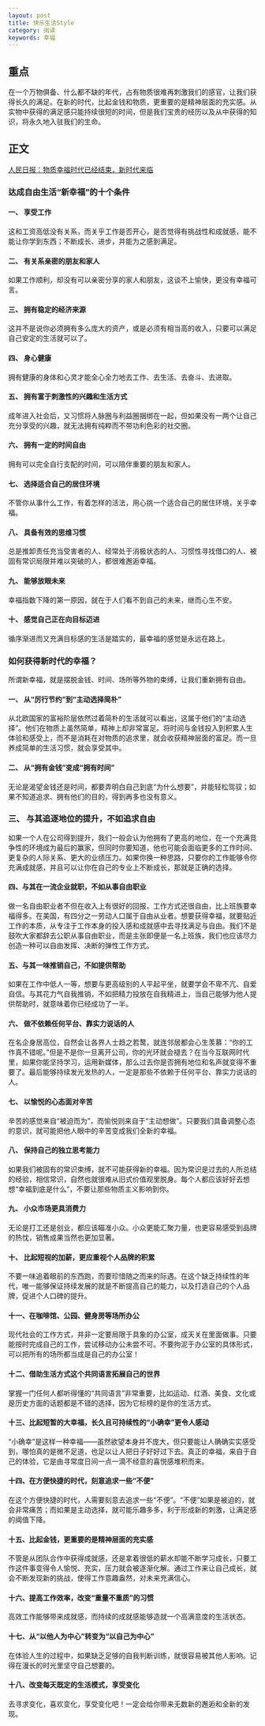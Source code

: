 ```yaml
---
layout: post
title: 快乐生活Style
category: 阅读
keywords: 幸福
---
```


## 重点
在一个万物俱备、什么都不缺的年代，占有物质很难再刺激我们的感官，让我们获得长久的满足。在新的时代，比起金钱和物质，更重要的是精神层面的充实感。从实物中获得的满足感只能持续很短的时间，但是我们宝贵的经历以及从中获得的知识，将永久地入驻我们的生命。


## 正文

[人民日报：物质幸福时代已经结束，新时代来临](http://finance.ifeng.com/a/20180218/15990302_0.shtml)

### 达成自由生活“新幸福”的十个条件

#### 一、 享受工作

这和工资高低没有关系，而关乎工作是否开心，是否觉得有挑战性和成就感，能不能让你学到东西；不断成长、进步，并能为之感到满足。

#### 二、 有关系亲密的朋友和家人

如果工作顺利，却没有可以亲密分享的家人和朋友，这谈不上愉快，更没有幸福可言。


#### 三、 拥有稳定的经济来源

这并不是说你必须拥有多么庞大的资产，或是必须有相当高的收入，只要可以满足自己安定的生活就可以了。


#### 四、 身心健康

拥有健康的身体和心灵才能全心全力地去工作、去生活、去奋斗、去进取。

#### 五、 拥有富于刺激性的兴趣和生活方式

成年进入社会后，又习惯将人脉圈与利益圈捆绑在一起，但如果没有一两个让自己充分享受的兴趣，就无法拥有纯粹而不带功利色彩的社交圈。


#### 六、 拥有一定的时间自由

拥有可以完全自行支配的时间，可以陪伴重要的朋友和家人。

#### 七、 选择适合自己的居住环境

不管你从事什么工作，有着怎样的活法，用心挑一个适合自己的居住环境，关乎幸福。

#### 八、 具备有效的思维习惯

总是推卸责任充当受害者的人、经常处于消极状态的人、习惯性寻找借口的人、被固有常识局限并难以突破的人，都很难邂逅幸福。

#### 九、 能够放眼未来

幸福指数下降的第一原因，就在于人们看不到自己的未来，继而心生不安。

#### 十、 感觉自己正在向目标迈进

循序渐进而又充满目标感的生活是踏实的，最幸福的感觉是永远在路上。

### 如何获得新时代的幸福？

所谓新幸福，就是摆脱金钱、时间、场所等外物的束缚，让我们重新拥有自由。

#### 一、 从“厉行节约”到“主动选择简朴”

从北欧国家的富裕阶层依然过着简朴的生活就可以看出，这属于他们的“主动选择”。他们在物质上虽然简单，精神上却非常富足。将时间与金钱投入到积累人生体验和感受上，而不是消耗在对物质的追求里，就会收获精神层面的富足。而一旦养成简单的生活习惯，就会享受其中。

#### 二、 从“拥有金钱”变成“拥有时间”

无论是渴望金钱还是时间，都要弄明白自己到底“为什么想要”，并能轻松驾驭；如果不知道追求、拥有他们的目的，得到再多也没有意义。

### 三、 与其追逐地位的提升，不如追求自由

如果一个人在公司得到提升，我们一般会认为他拥有了更高的地位，在一个充满竞争性的环境成为最后的赢家，但同时你要知道，他也可能会面临更多的工作时间、更复杂的人际关系、更大的业绩压力。如果你换一种思路，只要你的工作能够令你充满成就感，并且可以让你在自己的专业上不断成长，那就是正确的选择。

#### 四、与其在一流企业就职，不如从事自由职业

做一名自由职业者不但在收入上有很好的回报，工作方式还很自由，比上班族要幸福得多。在美国，有四分之一劳动人口属于自由从业者。想要获得幸福，就要贴近工作的本质，从专注于工作本身的投入感和成就感中去寻找满足与自由。我们不是鼓吹大家都辞去公职从事自由职业，而是主张即便是一名上班族，我们也应该尽力创造一种可以自由发挥、决断的弹性工作方式。

#### 五、与其一味推销自己，不如提供帮助

如果在工作中低人一等，想要与更高级别的人平起平坐，就要学会不卑不亢、自爱自信。与其花力气自我推销，不如把精力投放在自我精进上，当自己能够为他人提供帮助时，就意味着你已经成功了一半。

#### 六、 做不依赖任何平台、靠实力说话的人

在名企身居高位，自然会让各界人士趋之若鹜，就连邻居都会心生羡慕：“你的工作真不错呢。”但是不是你一旦离开公司，你的光环就会褪去？在当今互联网时代里，如果你能坚持学习，运用新媒体，那么过去你是否拥有地位和名声就变得不重要了。最后能够持续发光发热的人，一定是那些不依赖于任何平台、靠实力说话的人。

#### 七、 以愉悦的心态面对辛苦

辛苦的感觉来自“被迫而为”，而愉悦则来自于“主动想做”。只要我们具备调整心态的意识，就可能把他人眼中的辛苦变成我们全新的幸福。

#### 八、 保持自己的独立思考能力

如果我们被固有的常识束缚，就不可能获得新的幸福。因为常识是过去的人所总结的经验，相信常识，自然也就很难从旧式价值观里脱身。每个人都应该好好去想想“幸福到底是什么”，不要让那些物质主义影响到你。

#### 九、 小众市场更具消费力

无论是打工还是创业，都应该瞄准小众。小众更能汇聚力量，也更容易感受到品牌的热忱，销售成果当然也更加显著。

#### 十、 比起短视的加薪，更应重视个人品牌的积累

不要一味追着眼前的东西跑，而要珍惜随之而来的际遇。在这个缺乏持续性的年代，唯一能够保证持续发展的就是不断提高自己的能力，以及打造自己的个人品牌，促进个人口碑的提升。

#### 十一、在咖啡馆、公园、健身房等场所办公

现代社会的工作方式，并非一定要局限于具象的办公室，成天关在里面做事。只要能按时完成自己的工作，尝试移动办公未尝不可。不要拘泥于办公室的具体形式，可以把所有的场所都当成是自己的办公室！

#### 十二、借助生活方式这个共同语言拓展自己的世界

掌握一门任何人都听得懂的“共同语言”非常重要，比如运动、红酒、美食、文化或是历史方面的话题都是不错的选择，因为它标榜的是你的生活方式。

#### 十三、比起短暂的大幸福，长久且可持续性的“小确幸”更令人感动

“小确幸”是这样一种幸福——虽然欲望本身并不庞大，但只要能让人确确实实感受到，哪怕真的是微不足道，也足以让人把日子好好过下去。真正的幸福，来自于自己的体验，它是由寻常度日间一点一滴不经意的喜悦感堆积而来。

#### 十四、在方便快捷的时代，刻意追求一些“不便”

在这个方便快捷的时代，人需要刻意去追求一些“不便”。“不便”如果是被迫的，就会非常痛苦；而如果是主动选择，就可能乐趣多多，利于形成新的刺激，让满足感的阈值下降。

#### 十五、比起金钱，更重要的是精神层面的充实感

不管是从团队合作中获得成就感，还是拿着很低的薪水却能不断学习成长，只要工作这件事变得令人愉悦、充实，压力就会被逐渐化解。通过工作来让自己成长，就会不断发现新的挑战，使得工作意趣盎然，对未来充满信心。

#### 十六、提高工作效率，改变“重量不重质”的习惯

高效工作能够带来成就感，而持续的成就感能够造就一个高满意度的生活状态。

#### 十七、从“以他人为中心”转变为“以自己为中心”

在体验人生的过程中，如果缺乏足够的自我判断训练，就很容易被其他人影响。记得在漫长的时光里坚守自己想要的。

#### 十八、改变每天既定的生活模式，享受变化

去寻求变化，喜欢变化，享受变化吧！一定会给你带来无数新的邂逅和全新的发现。



